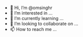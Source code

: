 - 👋 Hi, I’m @omsinghr
- 👀 I’m interested in ...
- 🌱 I’m currently learning ...
- 💞️ I’m looking to collaborate on ...
- 📫 How to reach me ...

<!---
omsinghr/omsinghr is a ✨ special ✨ repository because its `README.md` (this file) appears on your GitHub profile.
You can click the Preview link to take a look at your changes.
--->
